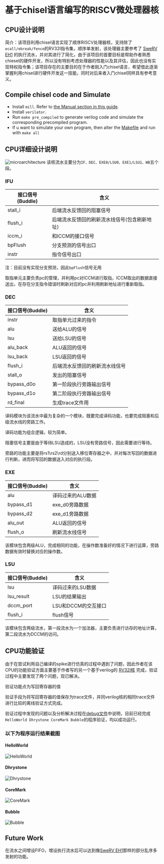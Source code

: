 # 基于chisel语言编写的RISCV微处理器核
## CPU设计说明
简介：该项目利用chisel语言实现了顺序RISCV处理器核，支持除了`ecall/ebreak/fence`的RV32I指令集，顺序单发射，该处理器主要参考了 [SweRV EH1](https://github.com/chipsalliance/Cores-SweRV) 的执行流水，并对其进行了简化，由于该项目的首要目标是帮助作者熟悉chiesel的硬件开发，所以没有特别考虑处理器的性能以及其评估，因此也没有实现特权指令集；该项目存在的主要目的在于作者刚入门chisel语言，希望借此逐渐掌握利用chisel进行硬件开发这一技能，同时对后来者入门chisel同样具有参考意义。

## Compile chisel code and Simulate

* Install `mill`. Refer to [the Manual section in this guide][mill].
* Install `verilator`.
* Run `make pre_compiled` to generate verilog code and simulate the corresponding precompiled program.
* If u want to simulate your own program, then alter the [Makefile](./Makefile) and run with `make all`

[mill]: https://com-lihaoyi.github.io/mill/ 

## CPU详细设计说明
![microarchitecture](doc/pic/microarchitecture.png)
该核流水主要分为`IF、DEC、EXE0/LSU0、EXE1/LSU1、WB`五个段。
### IFU
|接口信号(Buddle)|含义|
|--- |---|
|stall_i |后端流水反馈回的阻塞信号|
|flush_i |后端流水反馈回的刷新流水线信号(包含刷新地址)|
|iccm_i  |和ICCM的接口信号|
|bpFlush |分支预测的信号出口|
|instr   |指令信号出口|

注：目前没有实现分支预测，因此`bpFlush`信号无用

取指单元主要负责pc的管理，并利用pc对ICCM进行取指，ICCM取出的数据直接送出，在存在分支指令错误时刷新对应的pc并利用刷新地址进行重新取指。

### DEC
|接口信号(Buddle)|含义|
|--- |---|
| instr      | 取指单元过来的指令 |
| alu        | 送给ALU的信号 |
| lsu        | 送给LSU的信号 |
| alu_back   | ALU返回的信号 |
| lsu_back   | LSU返回的信号 |
| flush_i    | 后端流水反馈回的刷新流水线信号 |
| stall_o    | 发出的阻塞信号 |
| bypass_d0o | 第一阶段执行旁路输出信号 |
| bypass_d1o | 第二阶段执行旁路输出信号 |
| rd_final   | 生成trace文件用 |

译码模块为该流水中最为复杂的一个模块，既要完成译码功能，也要完成阻塞和后级流水线的旁路工作。

译码功能为组合逻辑，较为简单。

阻塞信号主要是由于等待LSU造成的，LSU没有旁路信号，因此需要进行等待。

旁路的功能主要是将rs1\rs2\rd分别送入移位寄存器之中，并对每次写回的数据进行判断，进而将写回的数据送入对应的执行段。

### EXE
|接口信号(Buddle)|含义|
|--- |---|
| alu       | 译码过来的ALU数据 |
| bypass_d1 | exe_d0旁路数据 |
| bypass_d2 | exe_d1旁路数据 |
| alu_out   | ALU返回的信号 |
| flush_o   | 刷新流水线信号 |

该模块包含两级ALU，完成相同的功能，在操作数准备好的情况下进行运算，旁路数据有效时替换对应的操作数。

### LSU
|接口信号(Buddle)|含义|
|--- |---|
| lsu        | 译码过来的LSU数据 |
| lsu_result | LSU的结果输出 |
| dccm_port  | LSU和DCCM的交互接口 |
| flush_i    | flush信号 |

该模块包含两级流水，第一段流水为一个加法器，主要负责进行访存的地址计算，第二段流水为DCCM的访问。

## CPU功能验证
由于在尝试利用自己编译的spike进行仿真的过程中遇到了问题，因此作者在该CPU的功能验证方面主要基于作者写的另一个基于verilog的 [RV32I核](https://github.com/zhuanshulz/RV32I_X) 完成，验证过程中主要发现了两个问题，现已解决。

验证功能点为写回寄存器的值

验证手段为将写回寄存器的值保存为trace文件，并同verilog核的相同trace文件进行比较的离线验证方式完成。

验证过程中发现的问题以及分析解决过程在[debug文件](./doc/debug.md)中说明，目前已经完成`HelloWorld Dhrystone CoreMark Bubble`的程序验证，均以成功运行。
### 以下为程序运行结果截图
#### HelloWorld
![HelloWorld](./doc/pic/Screenshot%20from%202021-12-26%2016-57-32.png)
#### Dhrystone
![Dhrystone](doc/pic/Screenshot%20from%202021-12-26%2016-57-58.png)
#### CoreMark
![CoreMark](doc/pic/Screenshot%20from%202021-12-26%2016-59-04.png)
#### Bubble
![Bubble](doc/pic/Screenshot%20from%202021-12-26%2016-57-15.png)


## Future Work
在流水之间增设FIFO，增设执行流水后可以达到像[SweRV EH1](https://github.com/chipsalliance/Cores-SweRV)那样的部分乱序多发射的功能。